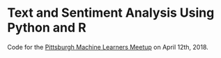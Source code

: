 # Text and Sentiment Analysis Using Python and R

Code for the [Pittsburgh Machine Learners Meetup](https://www.meetup.com/Pittsburgh-Machine-Learners/events/249144503/) on April 12th, 2018.
